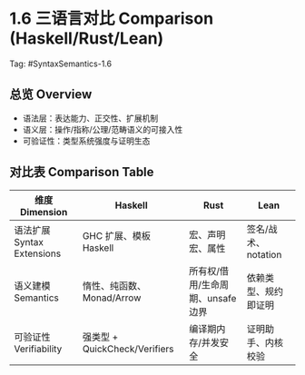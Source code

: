 # 1.6 三语言对比 Comparison (Haskell/Rust/Lean)

Tag: #SyntaxSemantics-1.6

## 总览 Overview

- 语法层：表达能力、正交性、扩展机制
- 语义层：操作/指称/公理/范畴语义的可接入性
- 可验证性：类型系统强度与证明生态

## 对比表 Comparison Table

| 维度 Dimension | Haskell | Rust | Lean |
|---|---|---|---|
| 语法扩展 Syntax Extensions | GHC 扩展、模板Haskell | 宏、声明宏、属性 | 签名/战术、notation |
| 语义建模 Semantics | 惰性、纯函数、Monad/Arrow | 所有权/借用/生命周期、unsafe 边界 | 依赖类型、规约即证明 |
| 可验证性 Verifiability | 强类型 + QuickCheck/Verifiers | 编译期内存/并发安全 | 证明助手、内核校验 |
